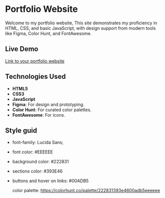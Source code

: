 # Portfolio Website

Welcome to my portfolio website, This site demonstrates my proficiency in HTML, CSS, and basic JavaScript, with design support from modern tools like Figma, Color Hunt, and FontAwesome.

## Live Demo
[Link to your portfolio website](https://naser-alzaghari.github.io/Portfolio/)  

## Technologies Used
- **HTML5**
- **CSS3**
- **JavaScript**
- **Figma**: For design and prototyping.
- **Color Hunt**: For curated color palettes.
- **FontAwesome**: For icons.

## Style guid
- font-family: Lucida Sans;
- font color: #EEEEEE
- background color: #222831
- sections color: #393E46
- buttons and hover on links: #00ADB5

  color palette: https://colorhunt.co/palette/222831393e4600adb5eeeeee
